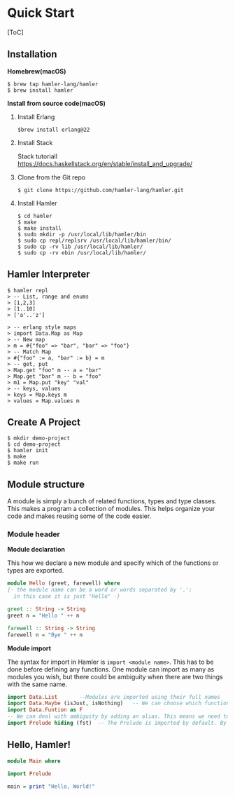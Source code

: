 # Quick Start

[ToC]

## Installation

**Homebrew(macOS)**

```shell
$ brew tap hamler-lang/hamler
$ brew install hamler
```

**Install from source code(macOS)**

1. Install Erlang

   ```shell
   $brew install erlang@22
   ```

2. Install Stack

   Stack tutoriall https://docs.haskellstack.org/en/stable/install_and_upgrade/

3. Clone from the Git repo

   ```shell
   $ git clone https://github.com/hamler-lang/hamler.git
   ```

4. Install Hamler

   ```shell
   $ cd hamler
   $ make
   $ make install
   $ sudo mkdir -p /usr/local/lib/hamler/bin
   $ sudo cp repl/replsrv /usr/local/lib/hamler/bin/
   $ sudo cp -rv lib /usr/local/lib/hamler/
   $ sudo cp -rv ebin /usr/local/lib/hamler/
   ```

## Hamler Interpreter

```shell
$ hamler repl
> -- List, range and enums
> [1,2,3]
> [1..10]
> ['a'..'z']

> -- erlang style maps
> import Data.Map as Map
> -- New map
> m = #{"foo" => "bar", "bar" => "foo"}
> -- Match Map
> #{"foo" := a, "bar" := b} = m
> -- get, put
> Map.get "foo" m -- a = "bar"
> Map.get "bar" m -- b = "foo"
> m1 = Map.put "key" "val"
> -- keys, values
> keys = Map.keys m
> values = Map.values m
```

## Create A Project

```shell
$ mkdir demo-project
$ cd demo-project
$ hamler init
$ make
$ make run
```

## Module structure

A module is simply a bunch of related functions, types and type classes. This makes a program a collection of modules. This helps organize your code and makes reusing some of the code easier.

### Module header

**Module declaration**

This how we declare a new module and specify which of the functions or types are exported.

```haskell
module Hello (greet, farewell) where
{- the module name can be a word or words separated by '.';
  in this case it is just "Hello" -}

greet :: String -> String
greet n = "Hello " ++ n

farewell :: String -> String
farewell n = "Bye " ++ n
```

**Module import**

The syntax for import in Hamler is `import <module name>`. This has to be done before defining any functions. One module can import as many as modules you wish, but there could be ambiguity when there are two things with the same name.

```haskell
import Data.List       --Modules are imported using their full names
import Data.Maybe (isJust, isNothing)   -- We can choose which functions to import
import Data.Funtion as F
-- We can deal with ambiguity by adding an alias. This means we need to add "F." before every function that is exposed from Data.Function to specify that it is from this module
import Prelude hiding (fst)  -- The Prelude is imported by default. By hiding `fst`, we can define our own version.
```
## Hello, Hamler!

```haskell
module Main where

import Prelude

main = print "Hello, World!"
```
